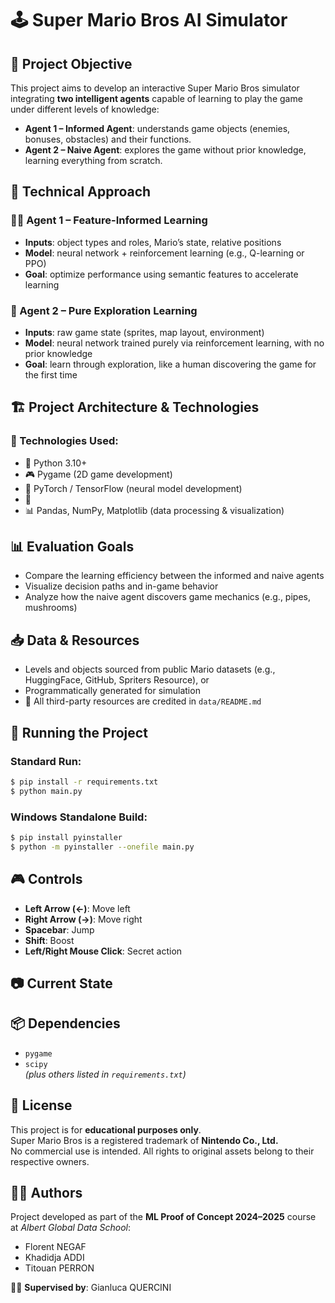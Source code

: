 # 🕹️ Super Mario Bros AI Simulator

## 🎯 Project Objective  
This project aims to develop an interactive Super Mario Bros simulator integrating **two intelligent agents** capable of learning to play the game under different levels of knowledge:

- **Agent 1 – Informed Agent**: understands game objects (enemies, bonuses, obstacles) and their functions.  
- **Agent 2 – Naive Agent**: explores the game without prior knowledge, learning everything from scratch.



## 🧠 Technical Approach

### 🕵️‍♂️ Agent 1 – Feature-Informed Learning  
- **Inputs**: object types and roles, Mario’s state, relative positions  
- **Model**: neural network + reinforcement learning (e.g., Q-learning or PPO)  
- **Goal**: optimize performance using semantic features to accelerate learning

### 🤖 Agent 2 – Pure Exploration Learning  
- **Inputs**: raw game state (sprites, map layout, environment)  
- **Model**: neural network trained purely via reinforcement learning, with no prior knowledge  
- **Goal**: learn through exploration, like a human discovering the game for the first time



## 🏗️ Project Architecture & Technologies

### 🧪 Technologies Used:
- 🐍 Python 3.10+  
- 🎮 Pygame (2D game development)  
- 🧠 PyTorch / TensorFlow (neural model development)  
- 🤖 
- 📊 Pandas, NumPy, Matplotlib (data processing & visualization)  



## 📊 Evaluation Goals
- Compare the learning efficiency between the informed and naive agents  
- Visualize decision paths and in-game behavior  
- Analyze how the naive agent discovers game mechanics (e.g., pipes, mushrooms)



## 📥 Data & Resources  
- Levels and objects sourced from public Mario datasets (e.g., HuggingFace, GitHub, Spriters Resource), or  
- Programmatically generated for simulation  
- 📄 All third-party resources are credited in `data/README.md`  



## 🚀 Running the Project

### Standard Run:
```bash
$ pip install -r requirements.txt
$ python main.py
```

### Windows Standalone Build:
```bash
$ pip install pyinstaller
$ python -m pyinstaller --onefile main.py
```



## 🎮 Controls
- **Left Arrow (←)**: Move left  
- **Right Arrow (→)**: Move right  
- **Spacebar**: Jump  
- **Shift**: Boost  
- **Left/Right Mouse Click**: Secret action  



## 📷 Current State




## 📦 Dependencies
- `pygame`  
- `scipy`  
*(plus others listed in `requirements.txt`)*



## 📜 License
This project is for **educational purposes only**.  
Super Mario Bros is a registered trademark of **Nintendo Co., Ltd.**  
No commercial use is intended. All rights to original assets belong to their respective owners.



## 👨‍🎓 Authors
Project developed as part of the **ML Proof of Concept 2024–2025** course at *Albert Global Data School*:

- Florent NEGAF  
- Khadidja ADDI  
- Titouan PERRON  

👨‍🏫 **Supervised by**: Gianluca QUERCINI


